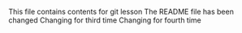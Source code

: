 This file contains contents for git lesson
The README file has been changed
Changing for third time
Changing for fourth time
